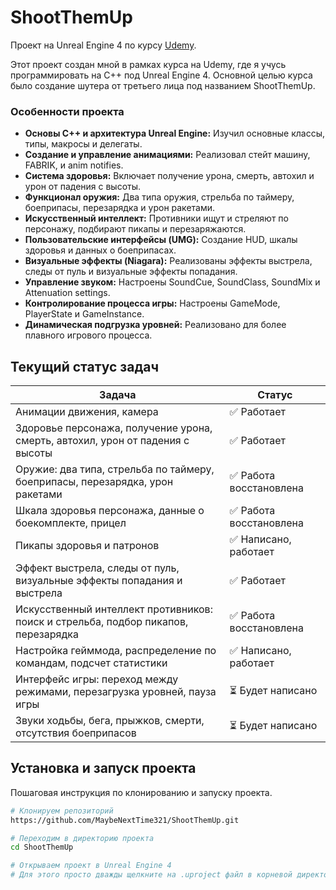 # ShootThemUp

Проект на Unreal Engine 4 по курсу [Udemy](https://www.udemy.com/course/unrealengine/).

Этот проект создан мной в рамках курса на Udemy, где я учусь программировать на C++ под Unreal Engine 4. Основной целью курса было создание шутера от третьего лица под названием ShootThemUp.

### Особенности проекта

- **Основы C++ и архитектура Unreal Engine:** Изучил основные классы, типы, макросы и делегаты.
- **Создание и управление анимациями:** Реализовал стейт машину, FABRIK, и anim notifies.
- **Система здоровья:** Включает получение урона, смерть, автохил и урон от падения с высоты.
- **Функционал оружия:** Два типа оружия, стрельба по таймеру, боеприпасы, перезарядка и урон ракетами.
- **Искусственный интеллект:** Противники ищут и стреляют по персонажу, подбирают пикапы и перезаряжаются.
- **Пользовательские интерфейсы (UMG):** Создание HUD, шкалы здоровья и данных о боеприпасах.
- **Визуальные эффекты (Niagara):** Реализованы эффекты выстрела, следы от пуль и визуальные эффекты попадания.
- **Управление звуком:** Настроены SoundCue, SoundClass, SoundMix и Attenuation settings.
- **Контролирование процесса игры:** Настроены GameMode, PlayerState и GameInstance.
- **Динамическая подгрузка уровней:** Реализовано для более плавного игрового процесса.

## Текущий статус задач

| Задача | Статус |
| ------ | ------ |
| Анимации движения, камера | ✅ Работает |
| Здоровье персонажа, получение урона, смерть, автохил, урон от падения с высоты | ✅ Работает |
| Оружие: два типа, стрельба по таймеру, боеприпасы, перезарядка, урон ракетами | ✅ Работа восстановлена |
| Шкала здоровья персонажа, данные о боекомплекте, прицел | ✅ Работа восстановлена |
| Пикапы здоровья и патронов | ✅ Написано, работает |
| Эффект выстрела, следы от пуль, визуальные эффекты попадания и выстрела | ✅ Работает |
| Искусственный интеллект противников: поиск и стрельба, подбор пикапов, перезарядка | ✅ Работа восстановлена |
| Настройка гейммода, распределение по командам, подсчет статистики | ✅ Написано, работает |
| Интерфейс игры: переход между режимами, перезагрузка уровней, пауза игры | ⏳ Будет написано |
| Звуки ходьбы, бега, прыжков, смерти, отсутствия боеприпасов | ⏳ Будет написано |

## Установка и запуск проекта

Пошаговая инструкция по клонированию и запуску проекта.

```bash
# Клонируем репозиторий
https://github.com/MaybeNextTime321/ShootThemUp.git

# Переходим в директорию проекта
cd ShootThemUp

# Открываем проект в Unreal Engine 4
# Для этого просто дважды щелкните на .uproject файл в корневой директории проекта
